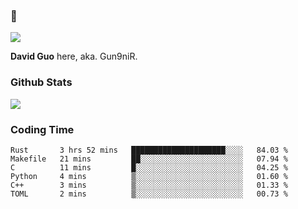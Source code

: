 ### 👋

![](https://komarev.com/ghpvc/?username=Gun9niR&label=Total+Views)

**David Guo** here, aka. Gun9niR.

### Github Stats

<img src="https://github-readme-stats.vercel.app/api?username=Gun9niR&count_private=true&show_icons=true&theme=vue-dark&hide_title=true">

### Coding Time

<!--START_SECTION:waka-->

```text
Rust       3 hrs 52 mins   █████████████████████░░░░   84.03 %
Makefile   21 mins         ██░░░░░░░░░░░░░░░░░░░░░░░   07.94 %
C          11 mins         █░░░░░░░░░░░░░░░░░░░░░░░░   04.25 %
Python     4 mins          ▒░░░░░░░░░░░░░░░░░░░░░░░░   01.60 %
C++        3 mins          ▒░░░░░░░░░░░░░░░░░░░░░░░░   01.33 %
TOML       2 mins          ▒░░░░░░░░░░░░░░░░░░░░░░░░   00.73 %
```

<!--END_SECTION:waka-->
